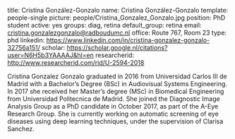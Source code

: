 title: Cristina González-Gonzalo
name: Cristina González-Gonzalo
template: people-single
picture: people/Cristina_Gonzalez_Gonzalo.jpg
position: PhD student
active: yes
groups: diag, retina
default_group: retina
email: cristina.gonzalezgonzalo@radboudumc.nl
office: Route 767, Room 23
type: phd
linkedin: https://www.linkedin.com/in/cristina-gonzalez-gonzalo-32756a151/
scholar: https://scholar.google.nl/citations?user=N6H5b3YAAAAJ&hl=en
researcherid: http://www.researcherid.com/rid/U-2594-2018

Cristina Gonzalez Gonzalo graduated in 2016 from Universidad Carlos III de Madrid with a Bachelor’s Degree (BSc) in Audiovisual Systems Engineering. In 2017 she received her Master’s degree (MSc) in Biomedical Engineering from Universidad Politecnica de Madrid. She joined the Diagnostic Image Analysis Group as a PhD candidate in October 2017, as part of the A-Eye Research Group. She is currently working on automatic screening of eye diseases using deep learning techniques, under the supervision of Clarisa Sanchez.
